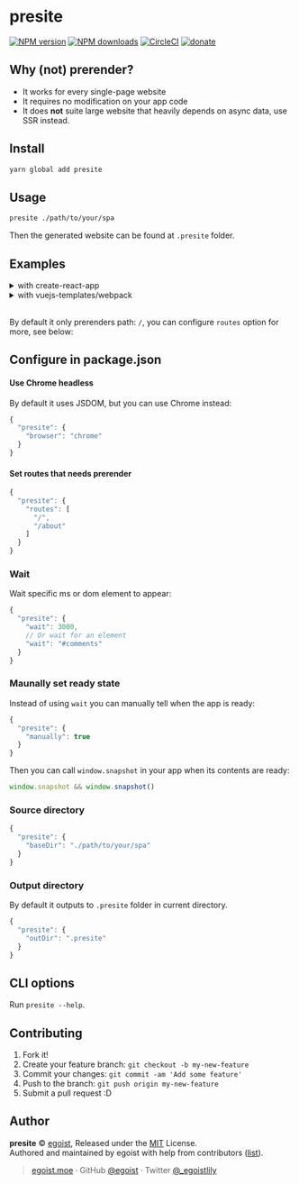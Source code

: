 # presite

[![NPM version](https://img.shields.io/npm/v/presite.svg?style=flat)](https://npmjs.com/package/presite) [![NPM downloads](https://img.shields.io/npm/dm/presite.svg?style=flat)](https://npmjs.com/package/presite) [![CircleCI](https://circleci.com/gh/egoist/presite/tree/master.svg?style=shield)](https://circleci.com/gh/egoist/presite/tree/master)  [![donate](https://img.shields.io/badge/$-donate-ff69b4.svg?maxAge=2592000&style=flat)](https://github.com/egoist/donate)

## Why (not) prerender?

- It works for every single-page website
- It requires no modification on your app code
- It does **not** suite large website that heavily depends on async data, use SSR instead.

## Install

```bash
yarn global add presite
```

## Usage

```bash
presite ./path/to/your/spa
```

Then the generated website can be found at `.presite` folder.

## Examples

<details><summary>with create-react-app</summary>

```diff
{
  "scripts": {
-    "build": "react-scripts build"
+    "build": "react-scripts build && presite ./build"
  }
}
```
</details>

<details><summary>with vuejs-templates/webpack</summary>

```diff
{
  "scripts": {
-    "build": "node build/build.js"
+    "build": "node build/build.js && presite ./dist"
  }
}
```
</details>
<br>

By default it only prerenders path: `/`, you can configure `routes` option for more, see below:

## Configure in package.json

#### Use Chrome headless

By default it uses JSDOM, but you can use Chrome instead:

```js
{
  "presite": {
    "browser": "chrome"
  }
}
```

#### Set routes that needs prerender

```js
{
  "presite": {
    "routes": [
      "/",
      "/about"
    ]
  }
}
```

### Wait

Wait specific ms or dom element to appear:

```js
{
  "presite": {
    "wait": 3000,
    // Or wait for an element
    "wait": "#comments"
  }
}
```

### Maunally set ready state

Instead of using `wait` you can manually tell when the app is ready:

```js
{
  "presite": {
    "manually": true
  }
}
```

Then you can call `window.snapshot` in your app when its contents are ready:

```js
window.snapshot && window.snapshot()
```

### Source directory

```js
{
  "presite": {
    "baseDir": "./path/to/your/spa"
  }
}
```

### Output directory

By default it outputs to `.presite` folder in current directory.

```js
{
  "presite": {
    "outDir": ".presite"
  }
}
```

## CLI options

Run `presite --help`.

## Contributing

1. Fork it!
2. Create your feature branch: `git checkout -b my-new-feature`
3. Commit your changes: `git commit -am 'Add some feature'`
4. Push to the branch: `git push origin my-new-feature`
5. Submit a pull request :D


## Author

**presite** © [egoist](https://github.com/egoist), Released under the [MIT](./LICENSE) License.<br>
Authored and maintained by egoist with help from contributors ([list](https://github.com/egoist/presite/contributors)).

> [egoist.moe](https://egoist.moe) · GitHub [@egoist](https://github.com/egoist) · Twitter [@_egoistlily](https://twitter.com/_egoistlily)
